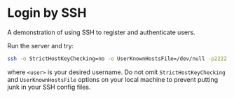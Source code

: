 # Login by SSH

A demonstration of using SSH to register and authenticate users.

Run the server and try:

```sh
ssh -o StrictHostKeyChecking=no -o UserKnownHostsFile=/dev/null -p2222 -l<user> localhost
```

where `<user>` is your desired username. Do not omit `StrictHostKeyChecking` and `UserKnownHostsFile` options on your local machine to prevent putting junk in your SSH config files.
